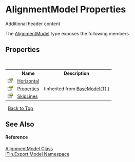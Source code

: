 # AlignmentModel Properties
Additional header content 

The <a href="659e1f6d-ea58-262c-d1d6-6dfaebf2ce8b">AlignmentModel</a> type exposes the following members.


## Properties
&nbsp;<table><tr><th></th><th>Name</th><th>Description</th></tr><tr><td>![Public property](media/pubproperty.gif "Public property")</td><td><a href="52073b46-a73e-96ba-e01a-5e3a25d6dea1">Horizontal</a></td><td /></tr><tr><td>![Public property](media/pubproperty.gif "Public property")</td><td><a href="7e88785e-5670-4515-defa-d3f60ae16111">Properties</a></td><td> (Inherited from <a href="6632f561-4175-f1f2-939c-ac8b10159529">BaseModel(T)</a>.)</td></tr><tr><td>![Public property](media/pubproperty.gif "Public property")</td><td><a href="6c5ff262-9d5e-e958-1ac1-fd0610850d79">SkipLines</a></td><td /></tr></table>&nbsp;
<a href="#alignmentmodel-properties">Back to Top</a>

## See Also


#### Reference
<a href="659e1f6d-ea58-262c-d1d6-6dfaebf2ce8b">AlignmentModel Class</a><br /><a href="ef57ffcc-e95e-b212-5a46-9aa6f5a3511f">iTin.Export.Model Namespace</a><br />